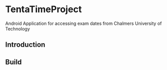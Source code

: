 TentaTimeProject
================

Android Application for accessing exam dates from Chalmers University of Technology

## Introduction
## Build

